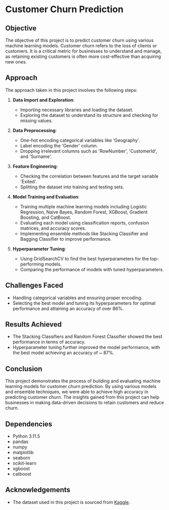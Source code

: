 # Customer Churn Prediction

## Objective
The objective of this project is to predict customer churn using various machine learning models. Customer churn refers to the loss of clients or customers. It is a critical metric for businesses to understand and manage, as retaining existing customers is often more cost-effective than acquiring new ones.

## Approach
The approach taken in this project involves the following steps:

1. **Data Import and Exploration**:
    - Importing necessary libraries and loading the dataset.
    - Exploring the dataset to understand its structure and checking for missing values.

2. **Data Preprocessing**:
    - One-hot encoding categorical variables like 'Geography'.
    - Label encoding the 'Gender' column.
    - Dropping irrelevant columns such as 'RowNumber', 'CustomerId', and 'Surname'.

3. **Feature Engineering**:
    - Checking the correlation between features and the target variable 'Exited'.
    - Splitting the dataset into training and testing sets.

4. **Model Training and Evaluation**:
    - Training multiple machine learning models including Logistic Regression, Naive Bayes, Random Forest, XGBoost, Gradient Boosting, and CatBoost.
    - Evaluating each model using classification reports, confusion matrices, and accuracy scores.
    - Implementing ensemble methods like Stacking Classifier and Bagging Classifier to improve performance.

5. **Hyperparameter Tuning**:
    - Using GridSearchCV to find the best hyperparameters for the top-performing models.
    - Comparing the performance of models with tuned hyperparameters.

## Challenges Faced
- Handling categorical variables and ensuring proper encoding.
- Selecting the best model and tuning its hyperparameters for optimal performance and attaining an accuracy of over 86%.

## Results Achieved
- The Stacking Classifiers and Random Forest Classifier showed the best performance in terms of accuracy.
- Hyperparameter tuning further improved the model performance, with the best model achieving an accuracy of ~ 87%.

## Conclusion
This project demonstrates the process of building and evaluating machine learning models for customer churn prediction. By using various models and ensemble techniques, we were able to achieve high accuracy in predicting customer churn. The insights gained from this project can help businesses in making data-driven decisions to retain customers and reduce churn.


## Dependencies
- Python 3.11.5
- pandas
- numpy
- matplotlib
- seaborn
- scikit-learn
- xgboost
- catboost


## Acknowledgements
- The dataset used in this project is sourced from [Kaggle](https://www.kaggle.com/datasets/shantanudhakadd/bank-customer-churn-prediction).

